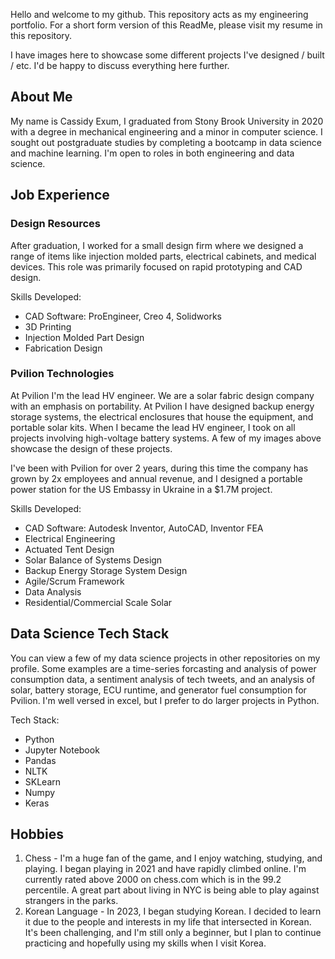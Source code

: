 Hello and welcome to my github. This repository acts as my engineering portfolio. For a short form version of this ReadMe, please visit my resume in this repository.

I have images here to showcase some different projects I've designed / built / etc. I'd be happy to discuss everything here further.

## About Me

My name is Cassidy Exum, I graduated from Stony Brook University in 2020 with a degree in mechanical engineering and a minor in computer science. I sought out postgraduate studies by completing a bootcamp in data science and machine learning. I'm open to roles in both engineering and data science.

## Job Experience

### Design Resources

After graduation, I worked for a small design firm where we designed a range of items like injection molded parts, electrical cabinets, and medical devices. This role was primarily focused on rapid prototyping and CAD design. 

Skills Developed: 
* CAD Software: ProEngineer, Creo 4, Solidworks
* 3D Printing
* Injection Molded Part Design
* Fabrication Design 

### Pvilion Technologies

At Pvilion I'm the lead HV engineer. We are a solar fabric design company with an emphasis on portability. At Pvilion I have designed backup energy storage systems, the electrical enclosures that house the equipment, and portable solar kits. When I became the lead HV engineer, I took on all projects involving high-voltage battery systems. A few of my images above showcase the design of these projects.

I've been with Pvilion for over 2 years, during this time the company has grown by 2x employees and annual revenue, and I designed a portable power station for the US Embassy in Ukraine in a $1.7M project.

Skills Developed:
* CAD Software: Autodesk Inventor, AutoCAD, Inventor FEA
* Electrical Engineering
* Actuated Tent Design
* Solar Balance of Systems Design
* Backup Energy Storage System Design
* Agile/Scrum Framework
* Data Analysis
* Residential/Commercial Scale Solar

## Data Science Tech Stack

You can view a few of my data science projects in other repositories on my profile. Some examples are a time-series forcasting and analysis of power consumption data, a sentiment analysis of tech tweets, and an analysis of solar, battery storage, ECU runtime, and generator fuel consumption for Pvilion. I'm well versed in excel, but I prefer to do larger projects in Python.

Tech Stack:
* Python
* Jupyter Notebook
* Pandas
* NLTK
* SKLearn
* Numpy
* Keras

## Hobbies

1. Chess - I'm a huge fan of the game, and I enjoy watching, studying, and playing. I began playing in 2021 and have rapidly climbed online. I'm currently rated above 2000 on chess.com which is in the 99.2 percentile. A great part about living in NYC is being able to play against strangers in the parks.
2. Korean Language - In 2023, I began studying Korean. I decided to learn it due to the people and interests in my life that intersected in Korean. It's been challenging, and I'm still only a beginner, but I plan to continue practicing and hopefully using my skills when I visit Korea.



